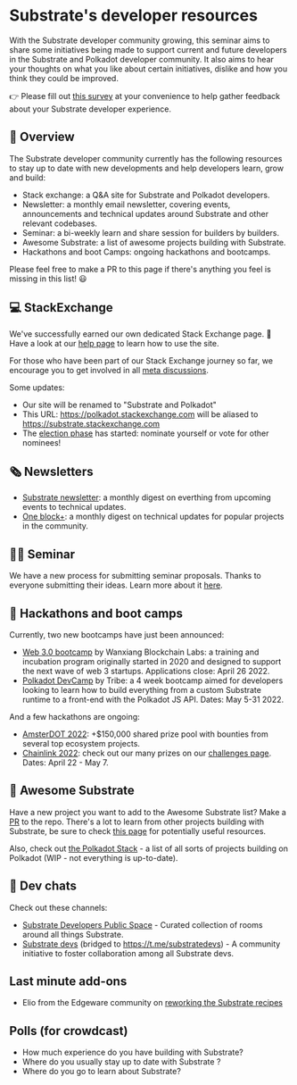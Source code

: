 # Substrate's developer resources 

With the Substrate developer community growing, this seminar aims to share some initiatives being made to support current and future developers in the Substrate and Polkadot developer community.
It also aims to hear your thoughts on what you like about certain initiatives, dislike and how you think they could be improved.

👉 Please fill out [this survey](https://docs.google.com/forms/d/1G-VW8IU1JHegcOtYbshFwdja59_sZPiQIJvfhrsyn8Q/edit) at your convenience to help gather feedback about your Substrate developer experience.

## 🔎 Overview

The Substrate developer community currently has the following resources to stay up to date with new developments and help developers learn, grow and build:

- Stack exchange: a Q&A site for Substrate and Polkadot developers.
- Newsletter: a monthly email newsletter, covering events, announcements and technical updates around Substrate and other relevant codebases.
- Seminar: a bi-weekly learn and share session for builders by builders.
- Awesome Substrate: a list of awesome projects building with Substrate.
- Hackathons and boot Camps: ongoing hackathons and bootcamps.

Please feel free to make a PR to this page if there's anything you feel is missing in this list! 😃

## 💻 StackExchange 

We've successfully earned our own dedicated Stack Exchange page. 🎉
Have a look at our [help page](https://substrate.stackexchange.com/help/on-topic) to learn how to use the site.

For those who have been part of our Stack Exchange journey so far, we encourage you to get involved in all [meta discussions](https://substrate.meta.stackexchange.com/).

Some updates:
- Our site will be renamed to "Substrate and Polkadot"
- This URL: https://polkadot.stackexchange.com will be aliased to https://substrate.stackexchange.com
- The [election phase](https://substrate.stackexchange.com/election/1) has started: nominate yourself or vote for other nominees!

## 🗞 Newsletters

- [Substrate newsletter](https://substrate.io/ecosystem/connect/newsletter/): a monthly digest on everthing from upcoming events to technical updates.
- [One block+](https://medium.com/@OneBlockplus): a monthly digest on technical updates for popular projects in the community.

## 👨‍🏫 Seminar

We have a new process for submitting seminar proposals.
Thanks to everyone submitting their ideas.
Learn more about it [here](https://github.com/substrate-developer-hub/substrate-seminar).

## 📆 Hackathons and boot camps

Currently, two new bootcamps have just been announced: 

- [Web 3.0 bootcamp](https://medium.com/@OneBlockplus/registration-open-for-web3-0-bootcamp-2022-96fca990a65d) by Wanxiang Blockchain Labs: a training and incubation program originally started in 2020 and designed to support the next wave of web 3 startups. Applications close: April 26 2022.
- [Polkadot DevCamp](https://medium.com/polkadot-network/polkadot-devcamp-1489a1f8eef2) by Tribe: a 4 week bootcamp aimed for developers looking to learn how to build everything from a custom Substrate runtime to a front-end with the Polkadot JS API. Dates: May 5-31 2022.

And a few hackathons are ongoing:

- [AmsterDOT 2022](https://dorahacks.io/hackathon/22/): +$150,000 shared prize pool with bounties from several top ecosystem projects.
- [Chainlink 2022](https://chain.link/hackathon): check out our many prizes on our [challenges page](https://github.com/paritytech/chainlink-hackathon-2022/blob/main/challenges/README.md). Dates: April 22 - May 7.

## 🤩 Awesome Substrate 

Have a new project you want to add to the Awesome Substrate list? Make a [PR](https://github.com/substrate-developer-hub/awesome-substrate/pulls) to the repo.
There's a lot to learn from other projects building with Substrate, be sure to check [this page](https://github.com/substrate-developer-hub/awesome-substrate) for potentially useful resources. 

Also, check out [the Polkadot Stack](https://github.com/w3f/Grants-Program/blob/master/docs/polkadot_stack.md) - a list of all sorts of projects building on Polkadot (WIP - not everything is up-to-date).

## 💬 Dev chats

Check out these channels:
- [Substrate Developers Public Space](https://matrix.to/#/#substrate-builders-space:matrix.parity.io) - Curated collection of rooms around all things Substrate.
- [Substrate devs](https://matrix.to/#/#substratedevs:matrix.org) (bridged to https://t.me/substratedevs) - A community initiative to foster collaboration among all Substrate devs.

## Last minute add-ons

- Elio from the Edgeware community on [reworking the Substrate recipes](
https://gov.edgewa.re/discussion/4107-proposal-kabocha-kitchen-node-substrate-recipes)


## Polls (for crowdcast)

* How much experience do you have building with Substrate?
* Where do you usually stay up to date with Substrate ? 
* Where do you go to learn about Substrate?



